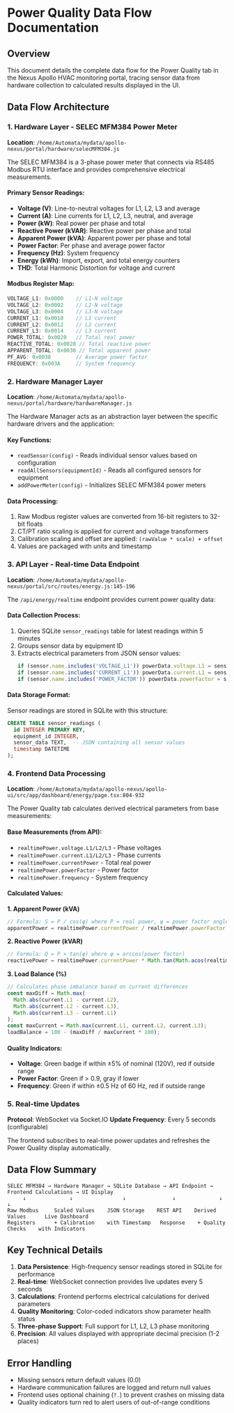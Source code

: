 # Power Quality Data Flow Documentation

## Overview
This document details the complete data flow for the Power Quality tab in the Nexus Apollo HVAC monitoring portal, tracing sensor data from hardware collection to calculated results displayed in the UI.

## Data Flow Architecture

### 1. Hardware Layer - SELEC MFM384 Power Meter

**Location**: `/home/Automata/mydata/apollo-nexus/portal/hardware/selecMFM384.js`

The SELEC MFM384 is a 3-phase power meter that connects via RS485 Modbus RTU interface and provides comprehensive electrical measurements.

#### Primary Sensor Readings:
- **Voltage (V)**: Line-to-neutral voltages for L1, L2, L3 and average
- **Current (A)**: Line currents for L1, L2, L3, neutral, and average  
- **Power (kW)**: Real power per phase and total
- **Reactive Power (kVAR)**: Reactive power per phase and total
- **Apparent Power (kVA)**: Apparent power per phase and total
- **Power Factor**: Per phase and average power factor
- **Frequency (Hz)**: System frequency
- **Energy (kWh)**: Import, export, and total energy counters
- **THD**: Total Harmonic Distortion for voltage and current

#### Modbus Register Map:
```javascript
VOLTAGE_L1: 0x0000    // L1-N voltage
VOLTAGE_L2: 0x0002    // L2-N voltage  
VOLTAGE_L3: 0x0004    // L3-N voltage
CURRENT_L1: 0x0010    // L1 current
CURRENT_L2: 0x0012    // L2 current
CURRENT_L3: 0x0014    // L3 current
POWER_TOTAL: 0x0020   // Total real power
REACTIVE_TOTAL: 0x0028 // Total reactive power
APPARENT_TOTAL: 0x0030 // Total apparent power
PF_AVG: 0x0038        // Average power factor
FREQUENCY: 0x003A     // System frequency
```

### 2. Hardware Manager Layer

**Location**: `/home/Automata/mydata/apollo-nexus/portal/hardware/hardwareManager.js`

The Hardware Manager acts as an abstraction layer between the specific hardware drivers and the application:

#### Key Functions:
- `readSensor(config)` - Reads individual sensor values based on configuration
- `readAllSensors(equipmentId)` - Reads all configured sensors for equipment
- `addPowerMeter(config)` - Initializes SELEC MFM384 power meters

#### Data Processing:
1. Raw Modbus register values are converted from 16-bit registers to 32-bit floats
2. CT/PT ratio scaling is applied for current and voltage transformers
3. Calibration scaling and offset are applied: `(rawValue * scale) + offset`
4. Values are packaged with units and timestamp

### 3. API Layer - Real-time Data Endpoint

**Location**: `/home/Automata/mydata/apollo-nexus/portal/src/routes/energy.js:145-196`

The `/api/energy/realtime` endpoint provides current power quality data:

#### Data Collection Process:
1. Queries SQLite `sensor_readings` table for latest readings within 5 minutes
2. Groups sensor data by equipment ID
3. Extracts electrical parameters from JSON sensor values:
   ```javascript
   if (sensor.name.includes('VOLTAGE_L1')) powerData.voltage.L1 = sensor.value;
   if (sensor.name.includes('CURRENT_L1')) powerData.current.L1 = sensor.value;
   if (sensor.name.includes('POWER_FACTOR')) powerData.powerFactor = sensor.value;
   ```

#### Data Storage Format:
Sensor readings are stored in SQLite with this structure:
```sql
CREATE TABLE sensor_readings (
  id INTEGER PRIMARY KEY,
  equipment_id INTEGER,
  sensor_data TEXT,  -- JSON containing all sensor values
  timestamp DATETIME
);
```

### 4. Frontend Data Processing

**Location**: `/home/Automata/mydata/apollo-nexus/apollo-ui/src/app/dashboard/energy/page.tsx:804-932`

The Power Quality tab calculates derived electrical parameters from base measurements:

#### Base Measurements (from API):
- `realtimePower.voltage.L1/L2/L3` - Phase voltages
- `realtimePower.current.L1/L2/L3` - Phase currents  
- `realtimePower.currentPower` - Total real power
- `realtimePower.powerFactor` - Power factor
- `realtimePower.frequency` - System frequency

#### Calculated Values:

**1. Apparent Power (kVA)**
```javascript
// Formula: S = P / cos(φ) where P = real power, φ = power factor angle
apparentPower = realtimePower.currentPower / realtimePower.powerFactor
```

**2. Reactive Power (kVAR)**  
```javascript
// Formula: Q = P × tan(φ) where φ = arccos(power factor)
reactivePower = realtimePower.currentPower * Math.tan(Math.acos(realtimePower.powerFactor))
```

**3. Load Balance (%)**
```javascript
// Calculates phase imbalance based on current differences
const maxDiff = Math.max(
  Math.abs(current.L1 - current.L2),
  Math.abs(current.L2 - current.L3), 
  Math.abs(current.L3 - current.L1)
);
const maxCurrent = Math.max(current.L1, current.L2, current.L3);
loadBalance = 100 - (maxDiff / maxCurrent * 100);
```

#### Quality Indicators:
- **Voltage**: Green badge if within ±5% of nominal (120V), red if outside range
- **Power Factor**: Green if > 0.9, gray if lower  
- **Frequency**: Green if within ±0.5 Hz of 60 Hz, red if outside range

### 5. Real-time Updates

**Protocol**: WebSocket via Socket.IO
**Update Frequency**: Every 5 seconds (configurable)

The frontend subscribes to real-time power updates and refreshes the Power Quality display automatically.

## Data Flow Summary

```
SELEC MFM384 → Hardware Manager → SQLite Database → API Endpoint → Frontend Calculations → UI Display
     ↓              ↓                ↓               ↓              ↓                    ↓
Raw Modbus     Scaled Values    JSON Storage    REST API    Derived Values      Live Dashboard
Registers      + Calibration    with Timestamp   Response    + Quality Checks    with Indicators
```

## Key Technical Details

1. **Data Persistence**: High-frequency sensor readings stored in SQLite for performance
2. **Real-time**: WebSocket connection provides live updates every 5 seconds
3. **Calculations**: Frontend performs electrical calculations for derived parameters
4. **Quality Monitoring**: Color-coded indicators show parameter health status
5. **Three-phase Support**: Full support for L1, L2, L3 phase monitoring
6. **Precision**: All values displayed with appropriate decimal precision (1-2 places)

## Error Handling

- Missing sensors return default values (0.0)
- Hardware communication failures are logged and return null values
- Frontend uses optional chaining (`?.`) to prevent crashes on missing data
- Quality indicators turn red to alert users of out-of-range conditions